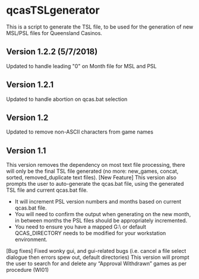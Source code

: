 # qcasTSLgenerator

This is a script to generate the TSL file, to be used for the generation of new MSL/PSL files for Queensland Casinos. 

## Version 1.2.2 (5/7/2018)

Updated to handle leading "0" on Month file for MSL and PSL

## Version 1.2.1

Updated to handle abortion on qcas.bat selection

## Version 1.2

Updated to remove non-ASCII characters from game names

## Version 1.1 

This version removes the dependency on most text file processing, there will only be the final TSL file generated (no more: new_games, concat, sorted, removed_duplicate text files). 
[New Feature] This version also prompts the user to auto-generate the qcas.bat file, using the generated TSL file and current qcas.bat file. 
-	It will increment PSL version numbers and months based on current qcas.bat file. 
-	You will need to confirm the output when generating on the new month, in between months the PSL files should be appropriately incremented. 
-	You need to ensure you have a mapped G:\ or default QCAS_DIRECTORY needs to be modified for your workstation environment.

[Bug fixes] Fixed wonky gui, and gui-related bugs (i.e. cancel a file select dialogue then errors spew out, default directories)
This version will prompt the user to search for and delete any “Approval Withdrawn” games as per procedure (WI01) 
